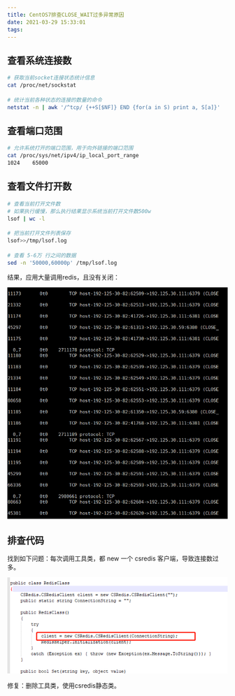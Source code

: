 ```yaml
---
title: CentOS7排查CLOSE_WAIT过多异常原因
date: 2021-03-29 15:33:01
tags:
---
```


## 查看系统连接数

```sh
# 获取当前socket连接状态统计信息
cat /proc/net/sockstat

# 统计当前各种状态的连接的数量的命令
netstat -n | awk '/^tcp/ {++S[$NF]} END {for(a in S) print a, S[a]}'
```

## 查看端口范围

```sh
# 允许系统打开的端口范围，用于向外链接的端口范围
cat /proc/sys/net/ipv4/ip_local_port_range
1024	65000
```
<!--more-->
## 查看文件打开数

```sh
# 查看当前打开文件数 
# 如果执行缓慢，那么执行结果显示系统当前打开文件数500w
lsof | wc -l

# 把当前打开文件列表保存
lsof>>/tmp/lsof.log  

# 查看 5-6万 行之间的数据
sed -n '50000,60000p' /tmp/lsof.log
```

结果，应用大量调用redis，且没有关闭：

![微信截图_20210329155921.png](/img/微信截图_20210329155921.png)

## 排查代码

找到如下问题：每次调用工具类，都 new 一个 csredis 客户端，导致连接数过多。

![微信截图_20210329160151.png](/img/微信截图_20210329160151.png)

修复：删除工具类，使用csredis静态类。
